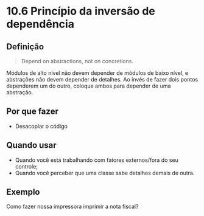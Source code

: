 # 10.6 Princípio da inversão de dependência

## Definição

> Depend on abstractions, not on concretions.

Módulos de alto nível não devem depender de módulos de baixo nível, e abstrações não devem depender de detalhes. Ao invés de fazer dois pontos dependerem um do outro, coloque ambos para depender de uma abstração.

## Por que fazer

- Desacoplar o código

## Quando usar

- Quando você está trabalhando com fatores externos/fora do seu controle;
- Quando você perceber que uma classe sabe detalhes demais de outra.

## Exemplo

Como fazer nossa impressora imprimir a nota fiscal?
